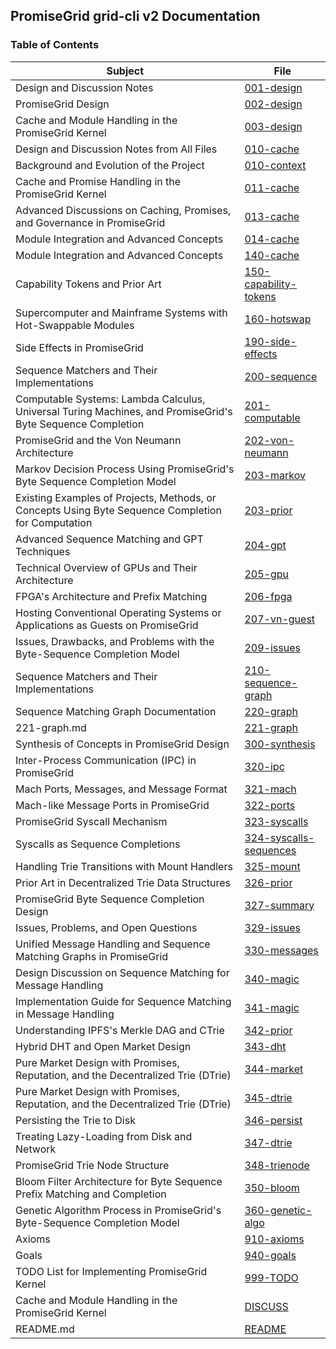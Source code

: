 ## PromiseGrid grid-cli v2 Documentation

### Table of Contents

| Subject | File |
| ---- | ------- |
| Design and Discussion Notes | [001-design](./001-design.md) |
| PromiseGrid Design | [002-design](./002-design.md) |
| Cache and Module Handling in the PromiseGrid Kernel | [003-design](./003-design.md) |
| Design and Discussion Notes from All Files | [010-cache](./010-cache.md) |
| Background and Evolution of the Project | [010-context](./010-context.md) |
| Cache and Promise Handling in the PromiseGrid Kernel | [011-cache](./011-cache.md) |
| Advanced Discussions on Caching, Promises, and Governance in PromiseGrid | [013-cache](./013-cache.md) |
| Module Integration and Advanced Concepts | [014-cache](./014-cache.md) |
| Module Integration and Advanced Concepts | [140-cache](./140-cache.md) |
| Capability Tokens and Prior Art | [150-capability-tokens](./150-capability-tokens.md) |
| Supercomputer and Mainframe Systems with Hot-Swappable Modules | [160-hotswap](./160-hotswap.md) |
| Side Effects in PromiseGrid | [190-side-effects](./190-side-effects.md) |
| Sequence Matchers and Their Implementations | [200-sequence](./200-sequence.md) |
| Computable Systems: Lambda Calculus, Universal Turing Machines, and PromiseGrid's Byte Sequence Completion | [201-computable](./201-computable.md) |
| PromiseGrid and the Von Neumann Architecture | [202-von-neumann](./202-von-neumann.md) |
| Markov Decision Process Using PromiseGrid's Byte Sequence Completion Model | [203-markov](./203-markov.md) |
| Existing Examples of Projects, Methods, or Concepts Using Byte Sequence Completion for Computation | [203-prior](./203-prior.md) |
| Advanced Sequence Matching and GPT Techniques | [204-gpt](./204-gpt.md) |
| Technical Overview of GPUs and Their Architecture | [205-gpu](./205-gpu.md) |
| FPGA's Architecture and Prefix Matching | [206-fpga](./206-fpga.md) |
| Hosting Conventional Operating Systems or Applications as Guests on PromiseGrid | [207-vn-guest](./207-vn-guest.md) |
| Issues, Drawbacks, and Problems with the Byte-Sequence Completion Model | [209-issues](./209-issues.md) |
| Sequence Matchers and Their Implementations | [210-sequence-graph](./210-sequence-graph.md) |
| Sequence Matching Graph Documentation | [220-graph](./220-graph.md) |
| 221-graph.md | [221-graph](./221-graph.md) |
| Synthesis of Concepts in PromiseGrid Design | [300-synthesis](./300-synthesis.md) |
| Inter-Process Communication (IPC) in PromiseGrid | [320-ipc](./320-ipc.md) |
| Mach Ports, Messages, and Message Format | [321-mach](./321-mach.md) |
| Mach-like Message Ports in PromiseGrid | [322-ports](./322-ports.md) |
| PromiseGrid Syscall Mechanism | [323-syscalls](./323-syscalls.md) |
| Syscalls as Sequence Completions | [324-syscalls-sequences](./324-syscalls-sequences.md) |
| Handling Trie Transitions with Mount Handlers | [325-mount](./325-mount.md) |
| Prior Art in Decentralized Trie Data Structures | [326-prior](./326-prior.md) |
| PromiseGrid Byte Sequence Completion Design | [327-summary](./327-summary.md) |
| Issues, Problems, and Open Questions | [329-issues](./329-issues.md) |
| Unified Message Handling and Sequence Matching Graphs in PromiseGrid | [330-messages](./330-messages.md) |
| Design Discussion on Sequence Matching for Message Handling | [340-magic](./340-magic.md) |
| Implementation Guide for Sequence Matching in Message Handling | [341-magic](./341-magic.md) |
| Understanding IPFS's Merkle DAG and CTrie | [342-prior](./342-prior.md) |
| Hybrid DHT and Open Market Design | [343-dht](./343-dht.md) |
| Pure Market Design with Promises, Reputation, and the Decentralized Trie (DTrie) | [344-market](./344-market.md) |
| Pure Market Design with Promises, Reputation, and the Decentralized Trie (DTrie) | [345-dtrie](./345-dtrie.md) |
| Persisting the Trie to Disk | [346-persist](./346-persist.md) |
| Treating Lazy-Loading from Disk and Network  | [347-dtrie](./347-dtrie.md) |
| PromiseGrid Trie Node Structure | [348-trienode](./348-trienode.md) |
| Bloom Filter Architecture for Byte Sequence Prefix Matching and Completion | [350-bloom](./350-bloom.md) |
| Genetic Algorithm Process in PromiseGrid's Byte-Sequence Completion Model | [360-genetic-algo](./360-genetic-algo.md) |
| Axioms  | [910-axioms](./910-axioms.md) |
| Goals  | [940-goals](./940-goals.md) |
| TODO List for Implementing PromiseGrid Kernel | [999-TODO](./999-TODO.md) |
| Cache and Module Handling in the PromiseGrid Kernel | [DISCUSS](./DISCUSS.md) |
| README.md | [README](./README.md) |


